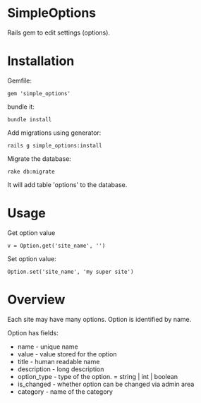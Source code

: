 # SimpleOptions

Rails gem to edit settings (options).

# Installation
Gemfile:

```
gem 'simple_options'
```

bundle it:
```
bundle install
```

Add migrations using generator:
```
rails g simple_options:install
```

Migrate the database:

```
rake db:migrate
```

It will add table 'options' to the database.

# Usage

Get option value
```
v = Option.get('site_name', '')

```

Set option value:
```
Option.set('site_name', 'my super site')

```



# Overview

Each site may have many options.
Option is identified by name.

Option has fields:
* name - unique name
* value - value stored for the option
* title - human readable name
* description - long description
* option_type - type of the option. = string | int | boolean
* is_changed - whether option can be changed via admin area
* category - name of the category

